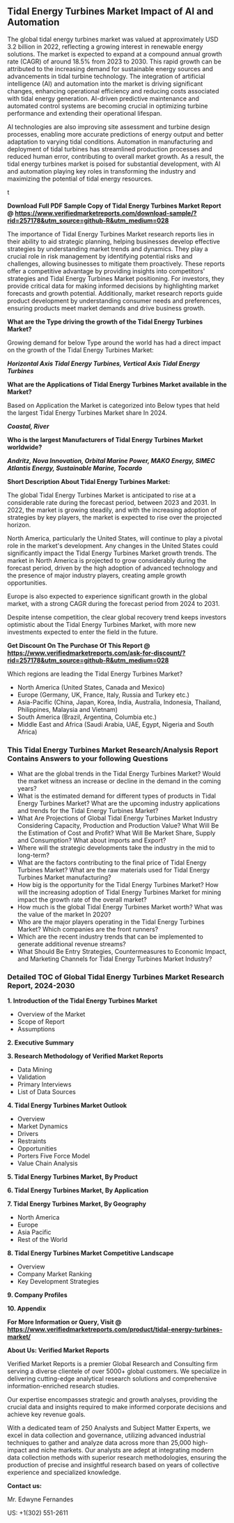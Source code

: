 <h2>Tidal Energy Turbines Market Impact of AI and Automation</h2><p>The global tidal energy turbines market was valued at approximately USD 3.2 billion in 2022, reflecting a growing interest in renewable energy solutions. The market is expected to expand at a compound annual growth rate (CAGR) of around 18.5% from 2023 to 2030. This rapid growth can be attributed to the increasing demand for sustainable energy sources and advancements in tidal turbine technology. The integration of artificial intelligence (AI) and automation into the market is driving significant changes, enhancing operational efficiency and reducing costs associated with tidal energy generation. AI-driven predictive maintenance and automated control systems are becoming crucial in optimizing turbine performance and extending their operational lifespan.</p><p>AI technologies are also improving site assessment and turbine design processes, enabling more accurate predictions of energy output and better adaptation to varying tidal conditions. Automation in manufacturing and deployment of tidal turbines has streamlined production processes and reduced human error, contributing to overall market growth. As a result, the tidal energy turbines market is poised for substantial development, with AI and automation playing key roles in transforming the industry and maximizing the potential of tidal energy resources.</p>t</p><p id="" class=""><strong>Download Full PDF Sample Copy of Tidal Energy Turbines Market Report @ <a href="https://www.verifiedmarketreports.com/download-sample/?rid=257178&utm_source=github-R&utm_medium=028" target="_blank">https://www.verifiedmarketreports.com/download-sample/?rid=257178&utm_source=github-R&utm_medium=028</a></strong></p><p>The importance of&nbsp;Tidal Energy Turbines Market research reports lies in their ability to aid strategic planning, helping businesses develop effective strategies by understanding market trends and dynamics. They play a crucial role in risk management by identifying potential risks and challenges, allowing businesses to mitigate them proactively. These reports offer a competitive advantage by providing insights into competitors' strategies and Tidal Energy Turbines Market positioning. For investors, they provide critical data for making informed decisions by highlighting market forecasts and growth potential. Additionally, market research reports guide product development by understanding consumer needs and preferences, ensuring products meet market demands and drive business growth.</p><p><strong>What are the&nbsp;Type driving the growth of the Tidal Energy Turbines Market?</strong></p><p id="" class="">Growing demand for below Type around the world has had a direct impact on the growth of the Tidal Energy Turbines Market:</p><em><strong>Horizontal Axis Tidal Energy Turbines, Vertical Axis Tidal Energy Turbines</strong></em></p><strong>What are the&nbsp;Applications&nbsp;of Tidal Energy Turbines Market available in the Market?</strong></p><p id="" class="">Based on Application the Market is categorized into Below types that held the largest Tidal Energy Turbines Market share In 2024.</p><em><strong>Coastal, River</strong></em></p><strong>Who is the largest Manufacturers of Tidal Energy Turbines Market worldwide?</strong></p><p><em><strong>Andritz, Nova Innovation, Orbital Marine Power, MAKO Energy, SIMEC Atlantis Energy, Sustainable Marine, Tocardo</strong></em></p><p id="" class=""><strong>Short Description About Tidal Energy Turbines Market:</strong></p><p>The global Tidal Energy Turbines Market is anticipated to rise at a considerable rate during the forecast period, between 2023 and 2031. In 2022, the market is growing steadily, and with the increasing adoption of strategies by key players, the market is expected to rise over the projected horizon.</p><p>North America, particularly the United States, will continue to play a pivotal role in the market's development. Any changes in the United States could significantly impact the Tidal Energy Turbines Market growth trends. The market in North America is projected to grow considerably during the forecast period, driven by the high adoption of advanced technology and the presence of major industry players, creating ample growth opportunities.</p><p>Europe is also expected to experience significant growth in the global market, with a strong CAGR during the forecast period from 2024 to 2031.</p><p>Despite intense competition, the clear global recovery trend keeps investors optimistic about the Tidal Energy Turbines Market, with more new investments expected to enter the field in the future.</p><p id="" class=""><strong>Get Discount On The Purchase Of This Report @ <a href="https://www.verifiedmarketreports.com/ask-for-discount/?rid=257178&utm_source=github-R&utm_medium=028" target="_blank">https://www.verifiedmarketreports.com/ask-for-discount/?rid=257178&utm_source=github-R&utm_medium=028</a></strong></p>Which regions are leading the Tidal Energy Turbines Market?</p><ul><li>North America (United States, Canada and Mexico)</li><li>Europe (Germany, UK, France, Italy, Russia and Turkey etc.)</li><li>Asia-Pacific (China, Japan, Korea, India, Australia, Indonesia, Thailand, Philippines, Malaysia and Vietnam)</li><li>South America (Brazil, Argentina, Columbia etc.)</li><li>Middle East and Africa (Saudi Arabia, UAE, Egypt, Nigeria and South Africa)</li></ul><h3 id="" class="">This Tidal Energy Turbines Market Research/Analysis Report Contains Answers to your following Questions</h3><ul><li>What are the global trends in the Tidal Energy Turbines Market? Would the market witness an increase or decline in the demand in the coming years?</li><li>What is the estimated demand for different types of products in Tidal Energy Turbines Market? What are the upcoming industry applications and trends for the Tidal Energy Turbines Market?</li><li>What Are Projections of Global Tidal Energy Turbines Market Industry Considering Capacity, Production and Production Value? What Will Be the Estimation of Cost and Profit? What Will Be Market Share, Supply and Consumption? What about imports and Export?</li><li>Where will the strategic developments take the industry in the mid to long-term?</li><li>What are the factors contributing to the final price of Tidal Energy Turbines Market? What are the raw materials used for Tidal Energy Turbines Market manufacturing?</li><li>How big is the opportunity for the Tidal Energy Turbines Market? How will the increasing adoption of Tidal Energy Turbines Market for mining impact the growth rate of the overall market?</li><li>How much is the global Tidal Energy Turbines Market worth? What was the value of the market In 2020?</li><li>Who are the major players operating in the Tidal Energy Turbines Market? Which companies are the front runners?</li><li>Which are the recent industry trends that can be implemented to generate additional revenue streams?</li><li>What Should Be Entry Strategies, Countermeasures to Economic Impact, and Marketing Channels for Tidal Energy Turbines Market Industry?</li></ul><h3 id="" class="">Detailed TOC of Global Tidal Energy Turbines Market Research Report, 2024-2030</h3><p id="" class=""><strong>1. Introduction of the Tidal Energy Turbines Market</strong></p><ul><li>Overview of the Market</li><li>Scope of Report</li><li>Assumptions</li></ul><p id="" class=""><strong>2. Executive Summary</strong></p><p id="" class=""><strong>3. Research Methodology of Verified Market Reports</strong></p><ul><li>Data Mining</li><li>Validation</li><li>Primary Interviews</li><li>List of Data Sources</li></ul><p id="" class=""><strong>4. Tidal Energy Turbines Market Outlook</strong></p><ul><li>Overview</li><li>Market Dynamics</li><li>Drivers</li><li>Restraints</li><li>Opportunities</li><li>Porters Five Force Model</li><li>Value Chain Analysis</li></ul><p id="" class=""><strong>5. Tidal Energy Turbines Market, By Product</strong></p><p id="" class=""><strong>6. Tidal Energy Turbines Market, By Application</strong></p><p id="" class=""><strong>7. Tidal Energy Turbines Market, By Geography</strong></p><ul><li>North America</li><li>Europe</li><li>Asia Pacific</li><li>Rest of the World</li></ul><p id="" class=""><strong>8. Tidal Energy Turbines Market Competitive Landscape</strong></p><ul><li>Overview</li><li>Company Market Ranking</li><li>Key Development Strategies</li></ul><p id="" class=""><strong>9. Company Profiles</strong></p><p id="" class=""><strong>10. Appendix</strong></p><p id="" class=""><strong>For More Information or Query, Visit @ <a href="https://www.verifiedmarketreports.com/product/tidal-energy-turbines-market/" target="_blank">https://www.verifiedmarketreports.com/product/tidal-energy-turbines-market/</a></strong></p><p id="" class=""><strong>About Us: Verified Market Reports</strong></p><p id="" class="">Verified Market Reports is a premier Global Research and Consulting firm serving a diverse clientele of over 5000+ global customers. We specialize in delivering cutting-edge analytical research solutions and comprehensive information-enriched research studies.</p><p id="" class="">Our expertise encompasses strategic and growth analyses, providing the crucial data and insights required to make informed corporate decisions and achieve key revenue goals.</p><p id="" class="">With a dedicated team of 250 Analysts and Subject Matter Experts, we excel in data collection and governance, utilizing advanced industrial techniques to gather and analyze data across more than 25,000 high-impact and niche markets. Our analysts are adept at integrating modern data collection methods with superior research methodologies, ensuring the production of precise and insightful research based on years of collective experience and specialized knowledge.</p><p id="" class=""><strong>Contact us:</strong></p><p id="" class="">Mr. Edwyne Fernandes</p><p id="" class="">US: +1(302) 551-2611</p>